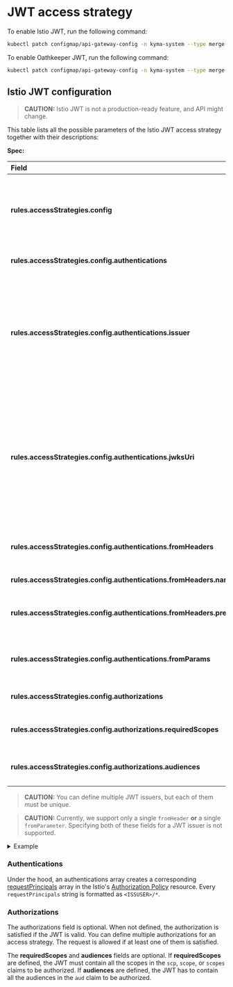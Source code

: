 # JWT access strategy

To enable Istio JWT, run the following command:

``` sh
kubectl patch configmap/api-gateway-config -n kyma-system --type merge -p '{"data":{"api-gateway-config":"jwtHandler: istio"}}'
```

To enable Oathkeeper JWT, run the following command:

``` sh
kubectl patch configmap/api-gateway-config -n kyma-system --type merge -p '{"data":{"api-gateway-config":"jwtHandler: ory"}}'
```

## Istio JWT configuration

>**CAUTION:** Istio JWT is not a production-ready feature, and API might change.

This table lists all the possible parameters of the Istio JWT access strategy together with their descriptions:

**Spec:**

| Field                                                                  | Mandatory | Description                                                                                                                                                               |
|:-----------------------------------------------------------------------|:----------|:--------------------------------------------------------------------------------------------------------------------------------------------------------------------------|
| **rules.accessStrategies.config**                                      | **YES**   | Access strategy configuration, must contain at least authentication or authorization.                                                                                     |
| **rules.accessStrategies.config.authentications**                      | **YES**   | List of authentication objects.                                                                                                                                           |
| **rules.accessStrategies.config.authentications.issuer**               | **YES**   | Identifies the issuer that issued the JWT. <br/>The value must be an URL. Although HTTP is allowed, it is recommended that you use only HTTPS endpoints.                              |
| **rules.accessStrategies.config.authentications.jwksUri**              | **YES**   | URL of the provider’s public key set to validate the signature of the JWT. <br/>The value must be an URL. Although HTTP is allowed, it is recommended that you use only HTTPS endpoints.    |
| **rules.accessStrategies.config.authentications.fromHeaders**          | **NO**    | List of headers from which the JWT token is taken.                                                                                                                        |
| **rules.accessStrategies.config.authentications.fromHeaders.name**     | **YES**   | Name of the header.                                                                                                                                                       |
| **rules.accessStrategies.config.authentications.fromHeaders.prefix**   | **NO**    | Prefix used before the JWT token. The default is `Bearer `.                                                                                                                |
| **rules.accessStrategies.config.authentications.fromParams**           | **NO**    | List of parameters from which the JWT token is taken.                                                                                                                     |
| **rules.accessStrategies.config.authorizations**                       | **NO**    | List of authorization objects.                                                                                                                                            |
| **rules.accessStrategies.config.authorizations.requiredScopes**        | **NO**    | List of required scope values for the JWT.                                                                                                                                |
| **rules.accessStrategies.config.authorizations.audiences**             | **NO**    | List of audiences required for the JWT.                                                                                                                                   |

>**CAUTION:** You can define multiple JWT issuers, but each of them must be unique.

>**CAUTION:** Currently, we support only a single `fromHeader` **or** a single `fromParameter`. Specifying both of these fields for a JWT issuer is not supported.


<div tabs name="api-rule" group="sample-cr">
  <details>
  <summary label="Example">
  Example
  </summary>

In the following example, the APIRule has two defined Issuers. The first Issuer, called `ISSUER`, uses a JWT token extracted from the HTTP header. The header is named `X-JWT-Assertion` and has a prefix of `Kyma`. The second Issuer, called `ISSUER2`, uses a JWT token extracted from a URL parameter named `jwt-token`.  
The **requiredScopes** defined in the **authorizations** field allow only allow JWTs that have the claims `scp`, `scope`, or `scopes` with a value of `test`. Additionally, the JWTs must have an audience of either `example.com` or `example.org`. Alternatively, the JWTs can have the same claims with the values `read` and `write`.

```yaml
apiVersion: gateway.kyma-project.io/v1beta1
kind: APIRule
metadata:
  name: service-secured
  namespace: $NAMESPACE
spec:
  gateway: kyma-system/kyma-gateway
  host: httpbin.$DOMAIN_TO_EXPOSE_WORKLOADS
  service:
    name: httpbin
    port: 8000
  rules:
    - path: /headers
      methods: ["GET"]
      mutators: []
      accessStrategies:
        - handler: jwt
          config:
            authentications:
            - issuer: $ISSUER
              jwksUri: $JWKS_URI
              fromHeaders:
              - name: X-JWT-Assertion
                prefix: "Kyma "
            - issuer: $ISSUER2
              jwksUri: $JWKS_URI2
              fromParameters:
              - "jwt_token"
            authorizations:
            - requiredScopes: ["test"]
              audiences: ["example.com", "example.org"]
            - requiredScopes: ["read", "write"]
```

  </details>
</div>

### Authentications
Under the hood, an authentications array creates a corresponding [requestPrincipals](https://istio.io/latest/docs/reference/config/security/authorization-policy/#Source) array in the Istio's [Authorization Policy](https://istio.io/latest/docs/reference/config/security/authorization-policy/) resource. Every `requestPrincipals` string is formatted as `<ISSUSER>/*`.

### Authorizations
The authorizations field is optional. When not defined, the authorization is satisfied if the JWT is valid. You can define multiple authorizations for an access strategy. The request is allowed if at least one of them is satisfied.

The **requiredScopes** and **audiences** fields are optional. If **requiredScopes** are defined, the JWT must contain all the scopes in the `scp`, `scope`, or `scopes` claims to be authorized. If **audiences** are defined, the JWT has to contain all the audiences in the `aud` claim to be authorized.